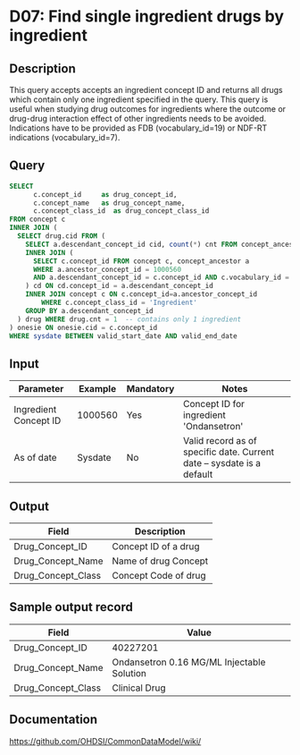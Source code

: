 <!---
Group:drug
Name:D07 Find single ingredient drugs by ingredient
Author:Patrick Ryan
CDM Version: 5.0
-->

# D07: Find single ingredient drugs by ingredient

## Description
This query accepts accepts an ingredient concept ID and returns all drugs which contain only one ingredient specified in the query. This query is useful when studying drug outcomes for ingredients where the outcome or drug-drug interaction effect of other ingredients needs to be avoided. Indications have to be provided as FDB (vocabulary_id=19) or NDF-RT indications (vocabulary_id=7).

## Query
```sql
SELECT
      c.concept_id     as drug_concept_id,
      c.concept_name   as drug_concept_name,
      c.concept_class_id  as drug_concept_class_id
FROM concept c
INNER JOIN (
  SELECT drug.cid FROM (
    SELECT a.descendant_concept_id cid, count(*) cnt FROM concept_ancestor a
    INNER JOIN (
      SELECT c.concept_id FROM concept c, concept_ancestor a
      WHERE a.ancestor_concept_id = 1000560
      AND a.descendant_concept_id = c.concept_id AND c.vocabulary_id = 'RxNorm'
    ) cd ON cd.concept_id = a.descendant_concept_id
    INNER JOIN concept c ON c.concept_id=a.ancestor_concept_id
        WHERE c.concept_class_id = 'Ingredient'
    GROUP BY a.descendant_concept_id
  ) drug WHERE drug.cnt = 1  -- contains only 1 ingredient
) onesie ON onesie.cid = c.concept_id
WHERE sysdate BETWEEN valid_start_date AND valid_end_date
```

## Input

| Parameter |  Example |  Mandatory |  Notes |
| --- | --- | --- | --- |
|  Ingredient Concept ID |  1000560 |  Yes | Concept ID for ingredient 'Ondansetron' |
|  As of date |  Sysdate |  No | Valid record as of specific date. Current date – sysdate is a default |

## Output

|  Field |  Description |
| --- | --- |
|  Drug_Concept_ID |  Concept ID of a drug |
|  Drug_Concept_Name |  Name of drug Concept |
|  Drug_Concept_Class |  Concept Code of drug |

## Sample output record

| Field |  Value |
| --- | --- |
|  Drug_Concept_ID |  40227201 |
|  Drug_Concept_Name |  Ondansetron 0.16 MG/ML Injectable Solution |
|  Drug_Concept_Class |  Clinical Drug |

## Documentation
https://github.com/OHDSI/CommonDataModel/wiki/
